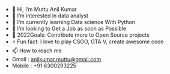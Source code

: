 - 👋 Hi, I’m Muttu Anil Kumar
- 👀 I’m interested in data analyst
- 🌱 I’m currently learning Data science With Python
- 💞️ I’m looking to Get a Job as soon as Possible
- 🥅 2022Goals: Contribute more to Open Source projects
- ⚡ Fun fact: I love to play CSGO, GTA V, create awesome code
- 📫 How to reach me 
- Gmail  : anilkumar.muttu@gmail.com
- Mobile : +91 6300293225

<!---
anilkumarmuttu/anilkumarmuttu is a ✨ special ✨ repository because its `README.md` (this file) appears on your GitHub profile.
You can click the Preview link to take a look at your changes.
--->
